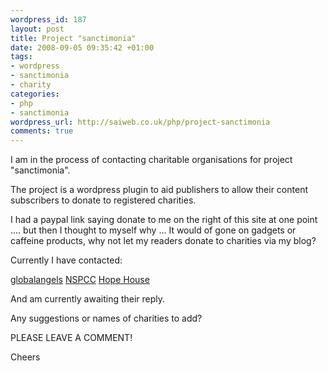 ```yaml
--- 
wordpress_id: 187
layout: post
title: Project "sanctimonia"
date: 2008-09-05 09:35:42 +01:00
tags: 
- wordpress
- sanctimonia
- charity
categories: 
- php
- sanctimonia
wordpress_url: http://saiweb.co.uk/php/project-sanctimonia
comments: true
---
```

I am in the process of contacting charitable organisations for project "sanctimonia".

The project is a wordpress plugin to aid publishers to allow their content subscribers to donate to registered charities.

I had a paypal link saying donate to me on the right of this site at one point .... but then I thought to myself why ... It would of gone on gadgets or caffeine products, why not let my readers donate to charities via my blog?

Currently I have contacted:

<a href="http://www.globalangels.org/">globalangels</a> <a href="http://www.nspcc.org.uk/">NSPCC</a> <a href="http://www.hopehouse.org.uk/">Hope House</a>

And am currently awaiting their reply.

Any suggestions or names of charities to add?

PLEASE LEAVE A COMMENT!

Cheers
